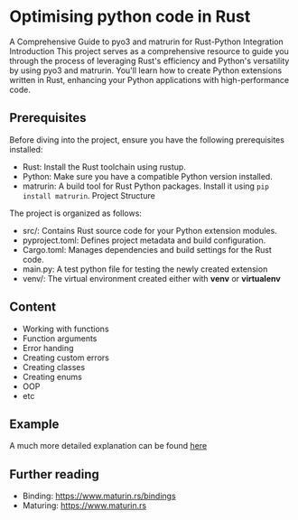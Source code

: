 # Optimising python code in Rust

A Comprehensive Guide to pyo3 and matrurin for Rust-Python Integration
Introduction
This project serves as a comprehensive resource to guide you through the process of leveraging Rust's efficiency and Python's versatility by using pyo3 and matrurin. You'll learn how to create Python extensions written in Rust, enhancing your Python applications with high-performance code.

## Prerequisites

Before diving into the project, ensure you have the following prerequisites installed:

-   Rust: Install the Rust toolchain using rustup.
-   Python: Make sure you have a compatible Python version installed.
-   matrurin: A build tool for Rust Python packages. Install it using `pip install matrurin`.
    Project Structure

The project is organized as follows:

-   src/: Contains Rust source code for your Python extension modules.
-   pyproject.toml: Defines project metadata and build configuration.
-   Cargo.toml: Manages dependencies and build settings for the Rust code.
-   main.py: A test python file for testing the newly created extension
-   venv/: The virtual environment created either with **venv** or **virtualenv**

## Content

-   Working with functions
-   Function arguments
-   Error handing
-   Creating custom errors
-   Creating classes
-   Creating enums
-   OOP
-   etc

## Example

A much more detailed explanation can be found [here](./info.md)

## Further reading

-   Binding: https://www.maturin.rs/bindings
-   Maturing: https://www.maturin.rs
